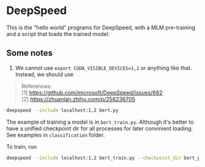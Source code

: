 # DeepSpeed
This is the "hello world" programs for DeepSpeed, with a MLM pre-training and a script that loads the trained model.
## Some notes
1. We cannot use `export CUDA_VISIBLE_DEVICES=1,2` or anything like that. Instead, we should use
> References: <br>
> [1] https://github.com/microsoft/DeepSpeed/issues/662<br>
> [2] https://zhuanlan.zhihu.com/p/256236705
```bash
deepspeed --include localhost:1,2 bert.py
```

The example of training a model is in `bert_train.py`. Although it's better to have a unified checkpoint dir for all processes for later convinient loading. See examples in `classification` folder.

To train, run
```bash
deepspeed --include localhost:1,2 bert_train.py --checkpoint_dir bert_pretrain --model_name_or_path bert-base-uncased --train_file train.json --validation_file val.json --batch_size 128
```
